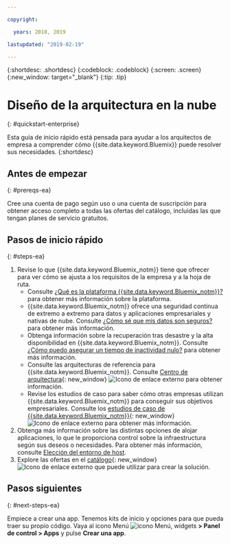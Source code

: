 ```yaml
---

copyright:

  years: 2018, 2019

lastupdated: "2019-02-19"

---
```


{:shortdesc: .shortdesc}
{:codeblock: .codeblock}
{:screen: .screen}
{:new_window: target="_blank"}
{:tip: .tip}

# Diseño de la arquitectura en la nube
{: #quickstart-enterprise}

Esta guía de inicio rápido está pensada para ayudar a los arquitectos de empresa a comprender cómo {{site.data.keyword.Bluemix}} puede resolver sus necesidades. 
{:shortdesc}

## Antes de empezar
{: #prereqs-ea}

Cree una cuenta de pago según uso o una cuenta de suscripción para obtener acceso completo a todas las ofertas del catálogo, incluidas las que tengan planes de servicio gratuitos. 

## Pasos de inicio rápido
{: #steps-ea}

1. Revise lo que {{site.data.keyword.Bluemix_notm}} tiene que ofrecer para ver cómo se ajusta a los requisitos de la empresa y a la hoja de ruta. 
    * Consulte [¿Qué es la plataforma {{site.data.keyword.Bluemix_notm}}?](/docs/overview?topic=overview-whatis-platform) para obtener más información sobre la plataforma.
    * {{site.data.keyword.Bluemix_notm}} ofrece una seguridad continua de extremo a extremo para datos y aplicaciones empresariales y nativas de nube. Consulte [¿Cómo sé que mis datos son seguros?](/docs/overview?topic=overview-security) para obtener más información. 
    * Obtenga información sobre la recuperación tras desastre y la alta disponibilidad en {{site.data.keyword.Bluemix_notm}}. Consulte [¿Cómo puedo asegurar un tiempo de inactividad nulo?](/docs/overview?topic=overview-zero-downtime) para obtener más información.
    * Consulte las arquitecturas de referencia para {{site.data.keyword.Bluemix_notm}}. Consulte [Centro de arquitectura](https://www.ibm.com/cloud/garage/architectures){: new_window} ![Icono de enlace externo](../icons/launch-glyph.svg) para obtener información. 
    * Revise los estudios de caso para saber cómo otras empresas utilizan {{site.data.keyword.Bluemix_notm}} para conseguir sus objetivos empresariales. Consulte los [estudios de caso de {{site.data.keyword.Bluemix_notm}}](https://www.ibm.com/cloud-computing/bluemix/case-studies){: new_window} ![Icono de enlace externo](../icons/launch-glyph.svg) para obtener más información. 
2. Obtenga más información sobre las distintas opciones de alojar aplicaciones, lo que le proporciona control sobre la infraestructura según sus deseos o necesidades. Para obtener más información, consulte [Elección del entorno de host](/docs/overview?topic=overview-whatis-platform#choose-compute).
3. Explore las ofertas en el [catálogo](https://cloud.ibm.com/catalog){: new_window} ![Icono de enlace externo](../icons/launch-glyph.svg) que puede utilizar para crear la solución.

## Pasos siguientes
{: #next-steps-ea}

Empiece a crear una app. Tenemos kits de inicio y opciones para que pueda traer su propio código. Vaya al icono Menú ![icono Menú](../icons/icon_hamburger.svg), widgets **> Panel de control > Apps** y pulse **Crear una app**.

